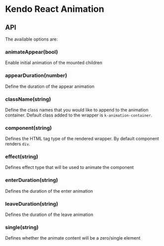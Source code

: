 # Kendo React Animation

## API

The available options are:

### animateAppear(bool)

Enable initial animation of the mounted children

### appearDuration(number)

Define the duration of the appear animation

### className(string)

Define the class names that you would like to append to the animation container. Default class added to the wrapper is
`k-animation-container`.

### component(string)

Defines the HTML tag type of the rendered wrapper. By default component renders `div`.

### effect(string)

Defines effect type that will be used to animate the component

### enterDuration(string)

Defines the duration of the enter animation

### leaveDuration(string)

Defines the duration of the leave animation

### single(string)

Defines whether the animate content will be a zero/single element
